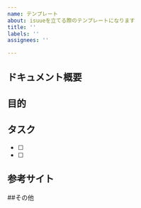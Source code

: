 ```yaml
---
name: テンプレート
about: isuueを立てる際のテンプレートになります
title: ''
labels: ''
assignees: ''

---
```


## ドキュメント概要

## 目的

## タスク
- [ ] 
- [ ] 

## 参考サイト

##その他
